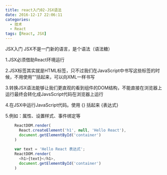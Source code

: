 ```yaml
---
title: react入门02-JSX语法
date: 2016-12-17 22:06:11
categories: 
  - 技术
  - React
tags: [React, JSX]
---
```

 JSX入门
 JSX不是一门新的语言，是个语法（语法糖）

 1.JSX必须借助React环境运行

 2.JSX标签其实就是HTML标签，只不过我们在JavaScript中书写这些标签的时候，不用使用""括起来，可以向XML一样书写

 3.转换JSX语法能够让我们更直观的看到组件的DOM结构，不能直接在浏览器上运行最终会转化成JavsScript代码在浏览器上运行  

 4.在JSX中运行JavaScript代码。使用 {} 括起来 {表达式}

 5.例如：属性、设置样式、事件绑定等
<!--more--> 

```javascript
    ReactDOM.render(
      React.createElement('h1', null, 'Hello React'),
      document.getElementById('container')
    )
    
    var text = 'Hello React 表达式';
    ReactDOM.render(
      <h1>{text}</h1>,
      document.getElementById('container')
    )

```
 